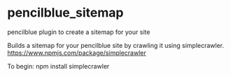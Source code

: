 # pencilblue_sitemap
pencilblue plugin to create a sitemap for your site


Builds a sitemap for your pencilblue site by crawling it using simplecrawler.  
https://www.npmjs.com/package/simplecrawler

To begin:
npm install simplecrawler
